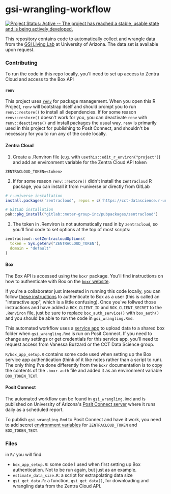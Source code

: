 # gsi-wrangling-workflow

[![Project Status: Active -- The project has reached a stable, usable state and is being actively developed.](https://www.repostatus.org/badges/latest/active.svg)](https://www.repostatus.org/#active)

This repository contains code to automatically collect and wrangle data from the [GSI Living Lab](https://udallcenter.arizona.edu/news/campus-living-lab-creating-more-sustainable-campus-designing-building-and-monitoring-green) at University of Arizona.
The data set is available upon request.
<!-- eventually add a link to request form -->

### Contributing

To run the code in this repo locally, you'll need to set up access to Zentra Cloud and access to the Box API

#### `renv`

This project uses [`renv`](https://rstudio.github.io/renv/) for package management.
When you open this R Project, `renv` will bootstrap itself and should prompt you to run `renv::restore()` to install all dependencies.
If for some reason `renv::restore()` doesn't work for you, you can deactivate `renv` with `renv::deactivate()` and install packages the usual way.
`renv` is primarily used in this project for publishing to Posit Connect, and shouldn't be necessary for you to run any of the code locally.

#### Zentra Cloud

1.  Create a .Renviron file (e.g. with `usethis::edit_r_environ("project")`) and add an environment variable for the Zentra Cloud API token

```         
ZENTRACLOUD_TOKEN=<token>
```

2.  If for some reason `renv::restore()` didn't install the `zentracloud` R package, you can install it from r-universe or directly from GitLab

``` r
# r-universe installation
install.packages('zentracloud', repos = c('https://cct-datascience.r-universe.dev', 'https://cloud.r-project.org'))

# GitLab installation
pak::pkg_install("gitlab::meter-group-inc/pubpackages/zentracloud")
```

3.  The token in .Renviron is not automatically read in by `zentracloud`, so you'll find code to set options at the top of most scripts:

``` r
zentracloud::setZentracloudOptions(
  token = Sys.getenv("ZENTRACLOUD_TOKEN"),
  domain = "default"
)
```

#### Box

The Box API is accessed using the `boxr` package.
You'll find instructions on how to authenticate with Box on the [`boxr` website](https://r-box.github.io/boxr/articles/boxr.html).

If you're a collaborator just interested in running this code locally, you can follow [these instructions](https://r-box.github.io/boxr/articles/boxr-app-interactive.html) to authenticate to Box as a user (this is called an "interactive app", which is a little confusing).
Once you've follwed those instructions and have added a `BOX_CLIENT_ID` and `BOX_CLIENT_SECRET` to the `.Renviron` file, just be sure to replace `box_auth_service()` with `box_auth()` and you should be able to run the code in `gsi_wrangling.Rmd`.

This automated workflow uses a [service app](https://r-box.github.io/boxr/articles/boxr-app-service.html) to upload data to a shared box folder when `gsi_wrangling.Rmd` is run on Posit Connect.
If you need to change any settings or get credentials for this service app, you'll need to request access from Vanessa Buzzard or the CCT Data Science group.

`R/box_app_setup.R` contains some code used when setting up the Box service app authentication (think of it like notes rather than a script to run).
The only thing I've done differently from the `boxr` documentation is to copy the contents of the `.boxr-auth` file and added it as an environment variable `BOX_TOKEN_TEXT`.

#### Posit Connect

The automated workflow can be found in `gsi_wrangling.Rmd` and is published on University of Arizona's [Posit Connect server](https://datascience.arizona.edu/analytics-powerhouse/rstudio-connect) where it runs daily as a scheduled report.

To publish `gsi_wrangling.Rmd` to Posit Connect and have it work, you need to add secret [environment variables](https://docs.posit.co/connect/user/content-settings/#content-vars) for `ZENTRACLOUD_TOKEN` and `BOX_TOKEN_TEXT`.

### Files

in `R/` you will find:

-   `box_app_setup.R`: some code I used when first setting up Box authentication. Not to be run again, but just as an example.
-   `estimate_data_size.R`: a script for extrapolating data size
-   `gsi_get_data.R`: a function, `gsi_get_data()`, for downloading and wrangling data from the Zentra Cloud API.
